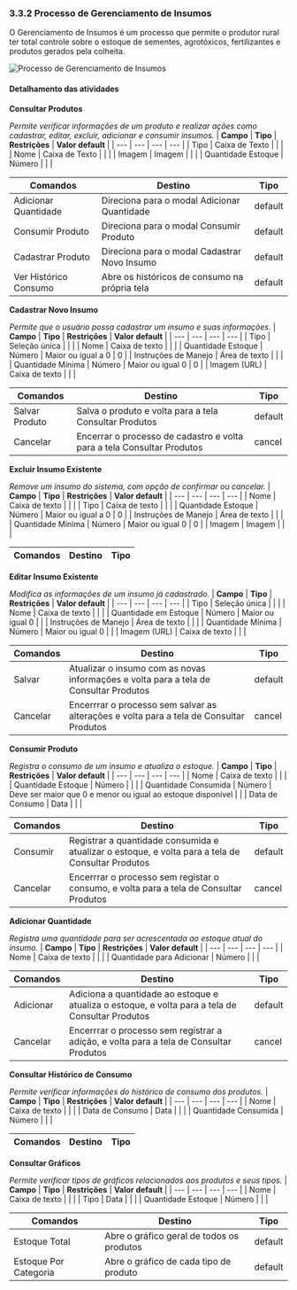 ### 3.3.2 Processo de Gerenciamento de Insumos

O Gerenciamento de Insumos é um processo que permite o produtor rural ter total controle sobre o estoque de sementes, agrotóxicos, fertilizantes e produtos gerados pela colheita. 

![Processo de Gerenciamento de Insumos](images/ModelagemProcessoInsumosCorrigido03.jpg "Modelo BPMN do Processo de Gerenciamento de Insumos.")



#### Detalhamento das atividades

**Consultar Produtos**

_Permite verificar informações de um produto e realizar ações como cadastrar, editar, excluir, adicionar e consumir insumos._
| **Campo**       | **Tipo**         | **Restrições** | **Valor default** |
| ---             | ---              | ---            | ---               |
| Tipo | Caixa de Texto    |   |                   |
| Nome | Caixa de Texto   |   |                   |
| Imagem | Imagem   |   |                   |
| Quantidade Estoque | Número   |   |                   |

| **Comandos**         |  **Destino**                   | **Tipo** |
| ---                  | ---                            | ---      |
| Adicionar Quantidade            | Direciona para o modal Adicionar Quantidade   | default  |
| Consumir Produto            | Direciona para o modal Consumir Produto    | default  |
| Cadastrar Produto            | Direciona para o modal Cadastrar Novo Insumo   | default  |
| Ver Histórico Consumo            | Abre os históricos de consumo na própria tela   | default  |

**Cadastrar Novo Insumo**

_Permite que o usuário possa cadastrar um insumo e suas informações._
| **Campo**       | **Tipo**         | **Restrições** | **Valor default** |
| ---             | ---              | ---            | ---               |
| Tipo | Seleção única    |    |                   |
| Nome | Caixa de texto   |   |                   |
| Quantidade Estoque | Número                  |  Maior ou igual a 0              |     0              |
| Instruções de Manejo   | Área de texto   |     |                   |
| Quantidade Mínima | Número | Maior ou igual 0 | 0        | 
| Imagem (URL) | Caixa de texto |      |       |

| **Comandos**         |  **Destino**                   | **Tipo**          |
| ---                  | ---                            | ---               |
| Salvar Produto | Salva o produto e volta para a tela Consultar Produtos  | default |                 
| Cancelar           | Encerrar o processo de cadastro e volta para a tela Consultar Produtos    |   cancel        |


**Excluir Insumo Existente**

_Remove um insumo do sistema, com opção de confirmar ou cancelar._
| **Campo**       | **Tipo**         | **Restrições** | **Valor default** |
| ---             | ---              | ---            | ---               |
| Nome | Caixa de texto |           |                   |
| Tipo | Caixa de texto    |   |                   |
| Quantidade Estoque | Número                  |  Maior ou igual a 0              |     0              |
| Instruções de Manejo   | Área de texto   |     |                   |
| Quantidade Mínima | Número | Maior ou igual 0 | 0        | 
| Imagem | Imagem |      |       |

| **Comandos**         |  **Destino**                   | **Tipo** |
| ---                  | ---                            | ---               |



**Editar Insumo Existente**

_Modifica as informações de um insumo já cadastrado._
| **Campo**       | **Tipo**         | **Restrições** | **Valor default** |
| ---             | ---              | ---            | ---               |
| Tipo  | Seleção única    |    |                   |
| Nome  | Caixa de texto   |   |                   |
| Quantidade em Estoque | Número                 |  Maior ou igual 0              |                   |
| Instruções de Manejo   | Área de texto   |  |                   |
| Quantidade Mínima | Número | Maior ou igual 0 |         | 
| Imagem (URL) | Caixa de texto |      |       |

| **Comandos**         |  **Destino**                   | **Tipo** |
| ---                  | ---                            | ---               |
| Salvar  | Atualizar o insumo com as novas informações e volta para a tela de Consultar Produtos   | default |
| Cancelar               | Encerrrar o processo sem salvar as alterações e volta para a tela de Consultar Produtos    | cancel           |


**Consumir Produto**

_Registra o consumo de um insumo e atualiza o estoque._
| **Campo**       | **Tipo**         | **Restrições** | **Valor default** |
| ---             | ---              | ---            | ---               |
| Nome  | Caixa de texto   |     |                   |
| Quantidade Estoque  | Número   |     |                   |
| Quantidade Consumida | Número                 |  Deve ser maior que 0 e menor ou igual ao estoque disponível             |                   |
| Data de Consumo  | Data   |    |                   |

| **Comandos**         |  **Destino**                   | **Tipo** |
| ---                  | ---                            | ---               |
| Consumir  | Registrar a quantidade consumida e atualizar o estoque, e volta para a tela de Consultar Produtos  | default |
| Cancelar               | Encerrrar o processo sem registar o consumo, e volta para a tela de Consultar Produtos     | cancel           |

**Adicionar Quantidade**

_Registra uma quantidade para ser acrescentada ao estoque atual do insumo._
| **Campo**       | **Tipo**         | **Restrições** | **Valor default** |
| ---             | ---              | ---            | ---               |
| Nome  | Caixa de texto   |     |                   |
| Quantidade para Adicionar  | Número   |     |                   |

| **Comandos**         |  **Destino**                   | **Tipo** |
| ---                  | ---                            | ---               |
| Adicionar  | Adiciona a quantidade ao estoque e atualiza o estoque, e volta para a tela de Consultar Produtos   | default |
| Cancelar               | Encerrrar o processo sem registrar a adição, e volta para a tela de Consultar Produtos     | cancel |

**Consultar Histórico de Consumo**

_Permite verificar informações do histórico de consumo dos produtos._
| **Campo**       | **Tipo**         | **Restrições** | **Valor default** |
| ---             | ---              | ---            | ---               |
| Nome  | Caixa de texto   |     |                   |
| Data de Consumo  | Data   |     |                   |
| Quantidade Consumida  | Número   |     |                   |

| **Comandos**         |  **Destino**                   | **Tipo** |
| ---                  | ---                            | ---               |

**Consultar Gráficos**

_Permite verificar tipos de gráficos relacionados aos produtos e seus tipos._
| **Campo**       | **Tipo**         | **Restrições** | **Valor default** |
| ---             | ---              | ---            | ---               |
| Nome  | Caixa de texto   |     |                   |
| Tipo  | Data   |     |                   |
| Quantidade Estoque  | Número   |     |                   |

| **Comandos**         |  **Destino**                   | **Tipo** |
| ---                  | ---                            | ---               |
| Estoque Total                  | Abre o gráfico geral de todos os produtos                            | default            |
| Estoque Por Categoria                 | Abre o gráfico de cada tipo de produto                            | default            |


